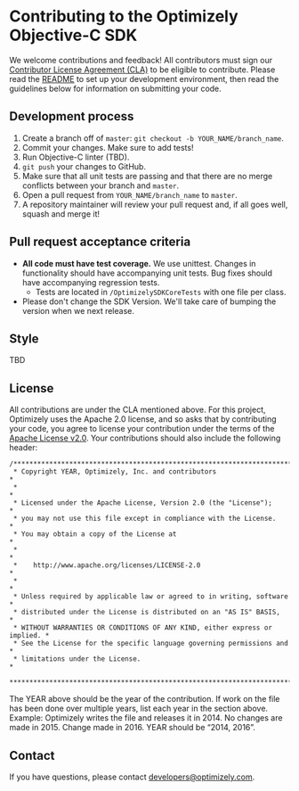 # Contributing to the Optimizely Objective-C SDK

We welcome contributions and feedback! All contributors must sign our [Contributor License Agreement (CLA)](https://docs.google.com/a/optimizely.com/forms/d/e/1FAIpQLSf9cbouWptIpMgukAKZZOIAhafvjFCV8hS00XJLWQnWDFtwtA/viewform) to be eligible to contribute. Please read the [README](README.md) to set up your development environment, then read the guidelines below for information on submitting your code.

## Development process

1. Create a branch off of `master`: `git checkout -b YOUR_NAME/branch_name`.
2. Commit your changes. Make sure to add tests!
3. Run Objective-C linter (TBD).
4. `git push` your changes to GitHub.
5. Make sure that all unit tests are passing and that there are no merge conflicts between your branch and `master`.
6. Open a pull request from `YOUR_NAME/branch_name` to `master`.
7. A repository maintainer will review your pull request and, if all goes well, squash and merge it!

## Pull request acceptance criteria

* **All code must have test coverage.** We use unittest. Changes in functionality should have accompanying unit tests. Bug fixes should have accompanying regression tests.
  * Tests are located in `/OptimizelySDKCoreTests` with one file per class.
* Please don't change the SDK Version. We'll take care of bumping the version when we next release.

## Style

TBD

## License

All contributions are under the CLA mentioned above. For this project, Optimizely uses the Apache 2.0 license, and so asks that by contributing your code, you agree to license your contribution under the terms of the [Apache License v2.0](http://www.apache.org/licenses/LICENSE-2.0). Your contributions should also include the following header:

```
/****************************************************************************
 * Copyright YEAR, Optimizely, Inc. and contributors                        *
 *                                                                          *
 * Licensed under the Apache License, Version 2.0 (the "License");          *
 * you may not use this file except in compliance with the License.         *
 * You may obtain a copy of the License at                                  *
 *                                                                          *
 *    http://www.apache.org/licenses/LICENSE-2.0                            *
 *                                                                          *
 * Unless required by applicable law or agreed to in writing, software      *
 * distributed under the License is distributed on an "AS IS" BASIS,        *
 * WITHOUT WARRANTIES OR CONDITIONS OF ANY KIND, either express or implied. *
 * See the License for the specific language governing permissions and      *
 * limitations under the License.                                           *
 ***************************************************************************/
 ```

The YEAR above should be the year of the contribution. If work on the file has been done over multiple years, list each year in the section above. Example: Optimizely writes the file and releases it in 2014. No changes are made in 2015. Change made in 2016. YEAR should be “2014, 2016”.

## Contact

If you have questions, please contact developers@optimizely.com.

